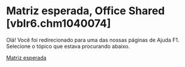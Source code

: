
# Matriz esperada, Office Shared [vblr6.chm1040074]

Olá! Você foi redirecionado para uma das nossas páginas de Ajuda F1. Selecione o tópico que estava procurando abaixo.

[Matriz esperada](http://msdn.microsoft.com/library/9b38809b-2fc1-8bcf-f13e-05570fd1673c%28Office.15%29.aspx)
